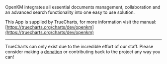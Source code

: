 OpenKM integrates all essential documents management, collaboration and an advanced search functionality into one easy to use solution.

This App is supplied by TrueCharts, for more information visit the manual: [https://truecharts.org/charts/dev/openkm](https://truecharts.org/charts/dev/openkm)

---

TrueCharts can only exist due to the incredible effort of our staff.
Please consider making a [donation](https://truecharts.org/sponsor) or contributing back to the project any way you can!
